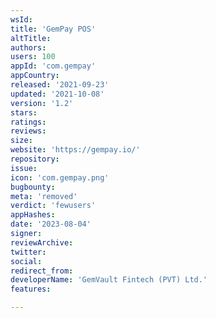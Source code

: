 ```yaml
---
wsId: 
title: 'GemPay POS'
altTitle: 
authors: 
users: 100
appId: 'com.gempay'
appCountry: 
released: '2021-09-23'
updated: '2021-10-08'
version: '1.2'
stars: 
ratings: 
reviews: 
size: 
website: 'https://gempay.io/'
repository: 
issue: 
icon: 'com.gempay.png'
bugbounty: 
meta: 'removed'
verdict: 'fewusers'
appHashes: 
date: '2023-08-04'
signer: 
reviewArchive: 
twitter: 
social: 
redirect_from: 
developerName: 'GemVault Fintech (PVT) Ltd.'
features: 

---
```


